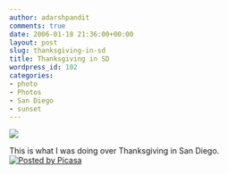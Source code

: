 ```yaml
---
author: adarshpandit
comments: true
date: 2006-01-18 21:36:00+00:00
layout: post
slug: thanksgiving-in-sd
title: Thanksgiving in SD
wordpress_id: 102
categories:
- photo
- Photos
- San Diego
- sunset
---
```


[![](http://photos1.blogger.com/blogger/5119/270/320/Probir%27s%20Wedding%20013.jpg)](http://photos1.blogger.com/blogger/5119/270/640/Probir%27s%20Wedding%20013.jpg)   
  
This is what I was doing over Thanksgiving in San Diego. [![Posted by Picasa](http://photos1.blogger.com/pbp.gif)](http://picasa.google.com/)
